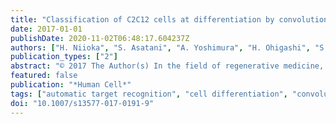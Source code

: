 ```yaml
---
title: "Classification of C2C12 cells at differentiation by convolutional neural network of deep learning using phase contrast images"
date: 2017-01-01
publishDate: 2020-11-02T06:48:17.604237Z
authors: ["H. Niioka", "S. Asatani", "A. Yoshimura", "H. Ohigashi", "S. Tagawa", "J. Miyake"]
publication_types: ["2"]
abstract: "© 2017 The Author(s) In the field of regenerative medicine, tremendous numbers of cells are necessary for tissue/organ regeneration. Today automatic cell-culturing system has been developed. The next step is constructing a non-invasive method to monitor the conditions of cells automatically. As an image analysis method, convolutional neural network (CNN), one of the deep learning method, is approaching human recognition level. We constructed and applied the CNN algorithm for automatic cellular differentiation recognition of myogenic C2C12 cell line. Phase-contrast images of cultured C2C12 are prepared as input dataset. In differentiation process from myoblasts to myotubes, cellular morphology changes from round shape to elongated tubular shape due to fusion of the cells. CNN abstract the features of the shape of the cells and classify the cells depending on the culturing days from when differentiation is induced. Changes in cellular shape depending on the number of days of culture (Day 0, Day 3, Day 6) are classified with 91.3% accuracy. Image analysis with CNN has a potential to realize regenerative medicine industry."
featured: false
publication: "*Human Cell*"
tags: ["automatic target recognition", "cell differentiation", "convolutional neural network", "deep learning", "image analysis", "phase contrast microscopy"]
doi: "10.1007/s13577-017-0191-9"
---
```


